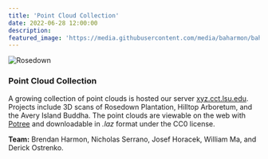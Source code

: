 ```yaml
---
title: 'Point Cloud Collection'
date: 2022-06-28 12:00:00
description:
featured_image: 'https://media.githubusercontent.com/media/baharmon/baharmon.github.io/master/images/avery-buddha-2.jpg'
---
```


![Rosedown](https://media.githubusercontent.com/media/baharmon/baharmon.github.io/master/images/avery-buddha-2.jpg)

### Point Cloud Collection

A growing collection of point clouds is hosted our server
[xyz.cct.lsu.edu](https://xyz.cct.lsu.edu/).
Projects include 3D scans of Rosedown Plantation,
Hilltop Arboretum, and the Avery Island Buddha.
The point clouds are viewable on the web with
[Potree](https://potree.github.io/)
and downloadable in *.laz* format
under the CC0 license.

**Team:**
Brendan Harmon,
Nicholas Serrano,
Josef Horacek,
William Ma,
and
Derick Ostrenko.



<!--
<div class="gallery" data-columns="2">
    <img src="https://media.githubusercontent.com/media/baharmon/baharmon.github.io/master/images/">
    <img src="https://media.githubusercontent.com/media/baharmon/baharmon.github.io/master/images/">
    <img src="https://media.githubusercontent.com/media/baharmon/baharmon.github.io/master/images/">
    <img src="https://media.githubusercontent.com/media/baharmon/baharmon.github.io/master/images/">
</div> -->

<!-- <div>
    <iframe title="Rosedown" width="720" height="720" src="https://xyz.cct.lsu.edu/rosedown/dining-room.html">
    </iframe>
</div> -->
